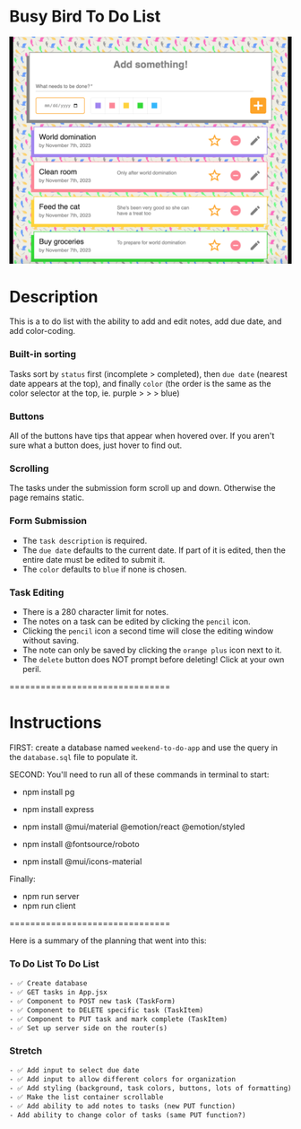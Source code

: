 # Busy Bird To Do List 

![sample](example.png)

# Description
This is a to do list with the ability to add and edit notes, add due date, and add color-coding. 

  ### Built-in sorting
  Tasks sort by `status` first (incomplete > completed),
      then `due date` (nearest date appears at the top),
      and finally `color` (the order is the same as the color selector at the top, ie. purple > > > blue)

  ### Buttons
  All of the buttons have tips that appear when hovered over. 
  If you aren't sure what a button does, just hover to find out.

  ### Scrolling
  The tasks under the submission form scroll up and down. 
  Otherwise the page remains static.

  ### Form Submission
  - The `task description` is required. 
  - The `due date` defaults to the current date. If part of it is edited, then the entire date must be edited to submit it.
  - The `color` defaults to `blue` if none is chosen.

  ### Task Editing
  - There is a 280 character limit for notes.
  - The notes on a task can be edited by clicking the `pencil` icon. 
  - Clicking the `pencil` icon a second time will close the editing window without saving.
  - The note can only be saved by clicking the `orange plus` icon next to it.
  - The `delete` button does NOT prompt before deleting! Click at your own peril.

===============================

# Instructions
FIRST: create a database named `weekend-to-do-app` and use the query in the `database.sql` file to populate it.

SECOND: You'll need to run all of these commands in terminal to start:
  - npm install pg
  - npm install express

  - npm install @mui/material @emotion/react @emotion/styled
  - npm install @fontsource/roboto
  - npm install @mui/icons-material

Finally:
  - npm run server
  - npm run client

===============================

Here is a summary of the planning that went into this:

  ### To Do List To Do List
    - ✅ Create database
    - ✅ GET tasks in App.jsx
    - ✅ Component to POST new task (TaskForm)
    - ✅ Component to DELETE specific task (TaskItem)
    - ✅ Component to PUT task and mark complete (TaskItem)
    - ✅ Set up server side on the router(s)
  ### Stretch
    - ✅ Add input to select due date
    - ✅ Add input to allow different colors for organization
    - ✅ Add styling (background, task colors, buttons, lots of formatting)
    - ✅ Make the list container scrollable
    - ✅ Add ability to add notes to tasks (new PUT function)
    - Add ability to change color of tasks (same PUT function?)




